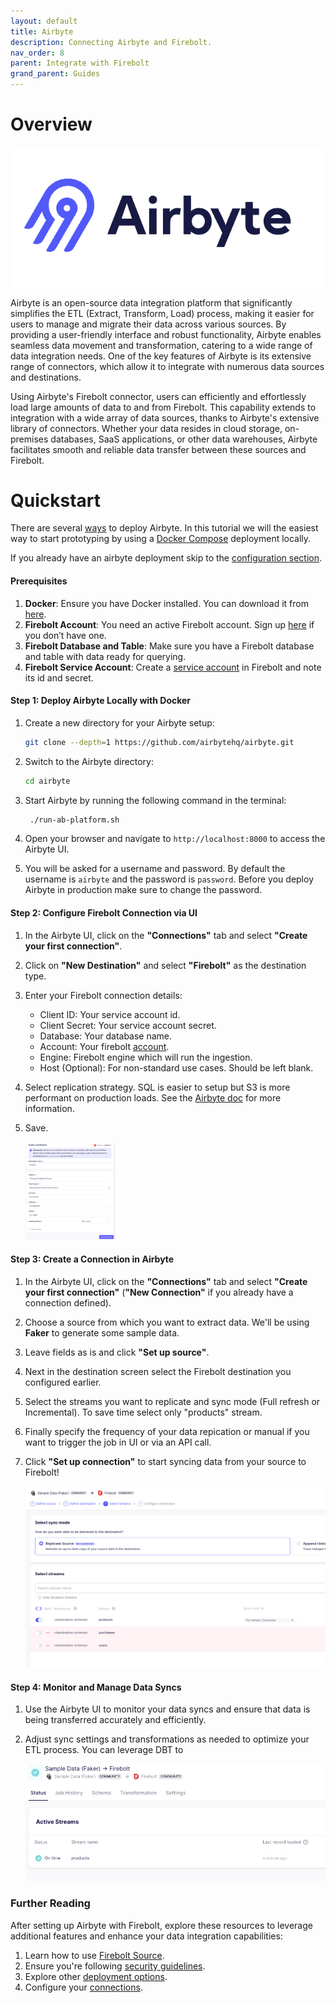 ```yaml
---
layout: default
title: Airbyte
description: Connecting Airbyte and Firebolt.
nav_order: 8
parent: Integrate with Firebolt
grand_parent: Guides
---
```


# Overview
![Airbyte](../../assets/images/airbyte.png)

Airbyte is an open-source data integration platform that significantly simplifies the ETL (Extract, Transform, Load) process, making it easier for users to manage and migrate their data across various sources. By providing a user-friendly interface and robust functionality, Airbyte enables seamless data movement and transformation, catering to a wide range of data integration needs. One of the key features of Airbyte is its extensive range of connectors, which allow it to integrate with numerous data sources and destinations.

Using Airbyte's Firebolt connector, users can efficiently and effortlessly load large amounts of data to and from Firebolt. This capability extends to integration with a wide array of data sources, thanks to Airbyte's extensive library of connectors. Whether your data resides in cloud storage, on-premises databases, SaaS applications, or other data warehouses, Airbyte facilitates smooth and reliable data transfer between these sources and Firebolt.

# Quickstart

There are several [ways](https://docs.airbyte.com/category/deploy-airbyte) to deploy Airbyte. In this tutorial we will the easiest way to start prototyping by using a [Docker Compose](https://docs.docker.com/compose/) deployment locally.

If you already have an airbyte deployment skip to the [configuration section](#step-2-configure-firebolt-connection-via-ui).


#### Prerequisites

1. **Docker**: Ensure you have Docker installed. You can download it from [here](https://www.docker.com/products/docker-desktop).
1. **Firebolt Account**: You need an active Firebolt account. Sign up [here](https://www.firebolt.io/) if you don’t have one.
1. **Firebolt Database and Table**: Make sure you have a Firebolt database and table with data ready for querying.
1. **Firebolt Service Account**: Create a [service account](../managing-your-organization/service-accounts.md) in Firebolt and note its id and secret.

#### Step 1: Deploy Airbyte Locally with Docker

1. Create a new directory for your Airbyte setup:
   ```bash
   git clone --depth=1 https://github.com/airbytehq/airbyte.git
   ```

1. Switch to the Airbyte directory:
   ```bash
   cd airbyte
   ```

1. Start Airbyte by running the following command in the terminal:
   ```bash
    ./run-ab-platform.sh
   ```

1. Open your browser and navigate to `http://localhost:8000` to access the Airbyte UI.

1. You will be asked for a username and password. By default the username is `airbyte` and the password is `password`. Before you deploy Airbyte in production make sure to change the password.

#### Step 2: Configure Firebolt Connection via UI

1. In the Airbyte UI, click on the **"Connections"** tab and select **"Create your first connection"**.
1. Click on **"New Destination"** and select **"Firebolt"** as the destination type.
1. Enter your Firebolt connection details:
   - Client ID: Your service account id.
   - Client Secret: Your service account secret.
   - Database: Your database name.
   - Account: Your firebolt [account](../managing-your-organization/managing-accounts.md).
   - Engine: Firebolt engine which will run the ingestion.
   - Host (Optional): For non-standard use cases. Should be left blank.
1. Select replication strategy. SQL is easier to setup but S3 is more performant on production loads. See the [Airbyte doc](https://docs.airbyte.com/integrations/destinations/firebolt) for more information.
1. Save.

   <img src="../../assets/images/airbyte-connection-parameters.png" alt="Connection parameters" width="30%">


#### Step 3: Create a Connection in Airbyte

1. In the Airbyte UI, click on the **"Connections"** tab and select **"Create your first connection"** (**"New Connection"** if you already have a connection defined).
1. Choose a source from which you want to extract data. We'll be using **Faker** to generate some sample data.
1. Leave fields as is and click **"Set up source"**.
1. Next in the destination screen select the Firebolt destination you configured earlier.
1. Select the streams you want to replicate and sync mode (Full refresh or Incremental). To save time select only "products" stream.
1. Finally specify the frequency of your data repication or manual if you want to trigger the job in UI or via an API call.
1. Click **"Set up connection"** to start syncing data from your source to Firebolt!

   ![Streams](../../assets/images/airbyte-sample-streams.png)

#### Step 4: Monitor and Manage Data Syncs

1. Use the Airbyte UI to monitor your data syncs and ensure that data is being transferred accurately and efficiently.
1. Adjust sync settings and transformations as needed to optimize your ETL process. You can leverage DBT to

   ![Sync monitoring](../../assets/images/airbyte-sync-monitoring.png)

### Further Reading

After setting up Airbyte with Firebolt, explore these resources to leverage additional features and enhance your data integration capabilities:

1. Learn how to use [Firebolt Source](https://docs.airbyte.com/integrations/sources/firebolt).
1. Ensure you're following [security guidelines](https://docs.airbyte.com/operating-airbyte/security).
1. Explore other [deployment options](https://docs.airbyte.com/category/deploy-airbyte).
1. Configure your [connections](https://docs.airbyte.com/cloud/managing-airbyte-cloud/configuring-connections).
